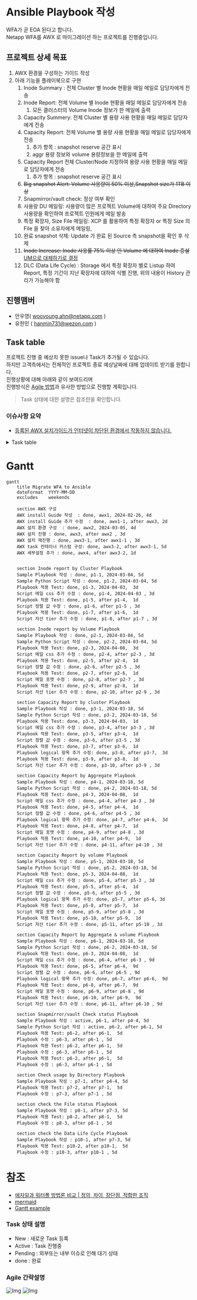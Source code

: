 # Ansible Playbook 작성
WFA가 곧 EOA 된다고 합니다.</br>
Netapp WFA를 AWX 로 마이그레이션 하는 프로젝트를 진행중입니다.

## 프로젝트 상세 목표
1. AWX 환경을 구성하는 가이드 작성
2. 아래 기능을 플레이북으로 구현
    1. Inode Summary : 전체 Cluster 별 Inode 현황을 매일 메일로 담당자에게 전송
    2. Inode Report: 전체 Volume 별 Inode 현황을 매일 메일로 담당자에게 전송
        1. 모든 클러스터의 Volume Inode 정보가 한 메일에 출력
    3. Capacity Summery: 전체 Cluster 별 용량 사용 현황을 매일 메일로 담당자에게 전송
    4. Capacity Report: 전체 Volume 별 용량 사용 현황을 매일 메일로 담당자에게 전송
        1. 추가 항목 : snapshot reserve 공간 표시
        2. aggr 용량 정보와 volume 용량정보을 한 메일에 출력
    5. Capacity Report 전체 Cluster/Node 지정하여 용량 사용 현황을 매일 메일로 담당자에게 전송
        1. 추가 항목 : snapshot reserve 공간 표시
    6. ~~Big snapshot Alert: Volume 사용량이 50% 이상,Snapshot size가 1TB 이상~~
    7. Snapmirror/vault check: 정상 여부 확인
    8. 사용량 DU 메일링: 사용량이 많은 프로젝트 Volume에 대하여 주요 Directory 사용량을 확인하여 프로젝트 인원에게 메일 발송
    9. 특정 확장자, Size File 메일링: XCP 를 활용하여 특정 확장자 or 특정 Size 의 File 을 찾아 소유자에게 메일링, 
    10. 완료 snapshot 삭제: Update 가 완료 된 Source 측 snapshot을 확인 후 삭제
    11. ~~Inode Increase: Inode 사용률 75% 이상 인 Volume 에 대하여 Inode 증설~~</br> 
    [UM으로 대체하기로 결정](https://github.com/netappkr/NetAppCloudSolutionCenter/tree/master/py-RestAPI/Ontap/AIQUM%20Script)
    12. DLC (Data Life Cycle) : Storage 에서 특정 확장자 별로 Listup 하여 Report, 특정 기간이 지난 확장자에 대하여 식별 진행, 위의 내용이 History 관리가 가능해야 함

## 진행맴버
- 안우영( wooyoung.ahn@netapp.com )
- 유한민 ( hanmin731@wezon.com )

## Task table
프로젝트 진행 중 예상치 못한 issue나 Task가 추가될 수 있습니다.</br>
하지만 고객측에서는 전체적인 프로젝트 종료 예상날짜에 대해 업데이트 받기를 원합니다.</br>
진행상황에 대해 아래와 같이 보여드리며 </br>
진행방식은 [Agile 방법](https://www.redhat.com/ko/topics/devops/what-is-agile-methodology)과 유사한 방법으로 진행할 계획입니다.

> Task 상태에 대한 설명은 참조란을 확인합니다.

### 이슈사항 요약
- [등록된 AWX 설치가이드가 인터넷이 차단된 환경에서 작동하지 않습니다.](https://github.com/netappkr/AnsiblePlaybook/issues/2)
<details>
<summary>Task table</summary>

|분류|Task|시작일자|종료일자|담당자|상태|산출물|주석|
|----|--- |  ---  |  ---  | ---  |---| ---- |---|
| AWX 구성                          | AWX 설치 가이드 작성           |2024-02-26|2024-02-29| 안우영 | done | [가이드 문서](../AWX/install/Readme.md) | --- |
| AWX 구성                          | AWX 설치 환경 구성             |2024-03-05|2024-03-08| 유한민 | done | --- | --- |
| AWX 구성                          | AWX 설치                      |2024-03-11|2024-03-13| 안우영,유한민 | done | ---  | 외부레포 이용 문제로 가이드 수정후 재시도 |
| AWX 구성                          | AWX 설치 가이드 추가 수정       |2024-03-14|2024-03-15| 안우영 | done | [가이드 문서](../AWX/install/install_with_out_internet.md) | --- |
| AWX 구성                          | AWX 설치 재진행                |2024-03-18|2024-03-20| 안우영,유한민 | done | 설치 완료  | --- |
| AWX 구성                          | AWX task 컨테이너 커스텀 구성   |2024-03-21|2024-03-27| 안우영 | done | [이슈](https://github.com/netappkr/AnsiblePlaybook/issues/3) 답변 완료   | --- |
| Inode report by Cluster Playbook | Sample Playbook 작성           |2024-03-04|2024-03-08| 안우영 | done | [Inode report by Cluster Playbook](./playbooks/GetInodebyCluster.yaml) | --- |
| Inode report by Cluster Playbook | Sample python script 작성      |2024-03-04|2024-03-08| 안우영 | done | [generate_table.py](./script/generate_table.py) | --- |
| Inode report by Cluster Playbook | Playbook 적용 Test             |2024-04-03|2024-04-05| 안우영,유한민 | done | --- | --- |
| Inode report by Volume Playbook  | Sample Playbook 작성           |2024-03-04|2024-03-08| 안우영 | done | [Inode report by Volume Playbook](./playbooks/GetInodebyVolume.yaml) | --- |
| Inode report by Volume Playbook  | Sample python script 작성      |2024-03-04|2024-03-08| 안우영 | done | [generate_table.py](./script/generate_table.py) | --- |
| Inode report by Volume Playbook  | Playbook 적용 Test             |2024-04-03|2024-04-05| 안우영,유한민 | active | --- | --- |
| Capacity Report by cluster Playbook | Sample Playbook 작성        |2024-03-18|2024-03-22| 안우영 | done | [Capacity Report by cluster Playbook](./playbooks/GetSpaceUsagebyCluster.yaml) | --- |
| Capacity Report by cluster Playbook  | Sample python script 작성  |2024-03-18|2024-03-22| 안우영 | done | [generate_table.py](./script/generate_table.py) | --- |
| Capacity Report by cluster Playbook  | Playbook 적용 Test         |2024-04-03|2024-04-05| 안우영,유한민 | done | --- |
| Capacity Report by cluster Playbook  | Playbook 수정              |2024-04-08|2024-04-09| 안우영 | done | --- | --- |
| Capacity Report by Volume Playbook | Sample Playbook 작성         |2024-03-18|2024-03-22| 안우영 | done | [Capacity Report by cluster Playbook](./playbooks/GetSpaceUsagebyCluster.yaml) | --- |
| Capacity Report by Volume Playbook  | Sample python script 작성   |2024-03-18|2024-03-22| 안우영 | done | [generate_table.py](./script/generate_table.py) | --- |
| Capacity Report by Volume Playbook  | Playbook 적용 Test          |2024-04-03|2024-04-05| 안우영,유한민 | done | --- | --- |
| Capacity Report by Volume Playbook  | Playbook 수정               |2024-04-08|2024-04-09| 안우영 | done | --- | --- |
| Snapmirror/vault Check status Playbook     | Playbook 수정               |2024-04-22|2024-04-27| 안우영 | active | [Snapmirror/vault Check status Playbook ](./playbooks/GetSnapmirrorStatus.yaml) | --- |


</details>

# Gantt
```mermaid
gantt
    title Migrate WFA to Ansible
    dateFormat  YYYY-MM-DD
    excludes    weekends

    section AWX 구성
    AWX install Guide 작성  : done, awx1, 2024-02-26, 4d
    AWX install Guide 추가 수정  : done, awx1-1, after awx3, 2d
    AWX 설치 환경 구성  : done, awx2, 2024-03-05, 4d
    AWX 설치 진행 : done, awx3, after awx2 , 3d
    AWX 설치 재진행 : done, awx3-1, after awx1-1 , 3d
    AWX task 컨테이너 커스텀 구성: done, awx3-2, after awx3-1, 5d
    AWX 세부설정 추가 : done, awx4, after awx3-2, 1d
    

    section Inode report by Cluster Playbook
    Sample Playbook 작성 : done, p1-1, 2024-03-04, 5d
    Sample Python Script 작성 : done, p1-2, 2024-03-04, 5d
    Playbook 적용 Test: done, p1-3, 2024-04-03,  3d
    Script 메일 css 추가 수정 : done, p1-4, 2024-04-03 , 3d
    Playbook 적용 Test: done, p1-5, after p1-4,  1d
    Script 정렬 값 수정 : done, p1-6, after p1-5 , 3d
    Playbook 적용 Test: done, p1-7, after p1-6,  1d
    Script 자산 tier 추가 수정 : done, p1-8, after p1-7 , 3d

    section Inode report by Volume Playbook
    Sample Playbook 작성 : done, p2-1, 2024-03-04, 5d
    Sample Python Script 작성 : done, p2-2, 2024-03-04, 5d
    Playbook 적용 Test: done, p2-3, 2024-04-08,  3d
    Script 메일 css 추가 수정 : done, p2-4, after p2-3 , 3d
    Playbook 적용 Test: done, p2-5, after p2-4,  1d
    Script 정렬 값 수정 : done, p2-6, after p2-5 , 3d
    Playbook 적용 Test: done, p2-7, after p2-6,  1d
    Script 메일 포맷 수정 : done, p2-8, after p2-7 , 3d
    Playbook 적용 Test: done, p2-9, after p2-8,  1d
    Script 자산 tier 추가 수정 : done, p2-10, after p2-9 , 3d

    section Capacity Report by cluster Playbook
    Sample Playbook 작성 : done, p3-1, 2024-03-18, 5d
    Sample Python Script 작성 : done, p3-2, 2024-03-18, 5d
    Playbook 적용 Test: done, p3-3, 2024-04-03,  1d
    Script 메일 css 추가 수정 : done, p3-4, after p3-3 , 3d
    Playbook 적용 Test: done, p3-5, after p3-4,  1d
    Script 정렬 값 수정 : done, p3-6, after p3-5 , 3d
    Playbook 적용 Test: done, p3-7, after p3-6,  1d
    Playbook logical 항목 추가 수정: done, p3-8, after p3-7,  3d
    Playbook 적용 Test: done, p3-9, after p3-8,  1d
    Script 자산 tier 추가 수정 : done, p3-10, after p3-9 , 3d

    section Capacity Report by Aggregate Playbook
    Sample Playbook 작성 : done, p4-1, 2024-03-18, 5d
    Sample Python Script 작성 : done, p4-2, 2024-03-18, 5d
    Playbook 적용 Test: done, p4-3, 2024-04-08,  1d
    Script 메일 css 추가 수정 : done, p4-4, after p4-3 , 3d
    Playbook 적용 Test: done, p4-5, after p4-4,  1d
    Script 정렬 값 수정 : done, p4-6, after p4-5 , 3d
    Playbook logical 항목 추가 수정: done, p4-7, after p4-6,  3d
    Playbook 적용 Test: done, p4-8, after p4-7,  1d
    Script 메일 포맷 수정 : done, p4-9, after p4-8 , 3d
    Playbook 적용 Test: done, p4-10, after p4-9,  1d
    Script 자산 tier 추가 수정 : done, p4-11, after p4-10 , 3d

    section Capacity Report by volume Playbook
    Sample Playbook 작성 : done, p5-1, 2024-03-18, 5d
    Sample Python Script 작성 : done, p5-2, 2024-03-18, 5d
    Playbook 적용 Test: done, p5-3, 2024-04-08,  1d
    Script 메일 css 추가 수정 : done, p5-4, after p5-3 , 3d
    Playbook 적용 Test: done, p5-5, after p5-4,  1d
    Script 정렬 값 수정 : done, p5-6, after p5-5 , 3d
    Playbook logical 항목 추가 수정: done, p5-7, after p5-6, 3d
    Playbook 적용 Test: done, p5-8, after p5-7,  1d
    Script 메일 포맷 수정 : done, p5-9, after p5-8 , 3d
    Playbook 적용 Test: done, p5-10, after p5-9,  1d
    Script 자산 tier 추가 수정 : done, p5-11, after p5-10 , 3d

    section Capacity Report by Aggregate & volume Playbook
    Sample Playbook 작성 : done, p6-1, 2024-03-18, 5d
    Sample Python Script 작성 : done, p6-2, 2024-03-18, 5d
    Playbook 적용 Test: done, p6-3, 2024-04-08,  1d
    Script 메일 css 추가 수정 : done, p6-4, after p6-3 , 9d
    Playbook 적용 Test: done, p6-5, after p6-4,  9d
    Script 정렬 값 수정 : done, p6-6, after p6-5 , 9d
    Playbook logical 항목 추가 수정: done, p6-7, after p6-6,  9d
    Playbook 적용 Test: done, p6-8, after p6-7,  9d
    Script 메일 포맷 수정 : done, p6-9, after p6-8 , 9d
    Playbook 적용 Test: done, p6-10, after p6-9,  9d
    Script 자산 tier 추가 수정 : done, p6-11, after p6-10 , 9d

    section Snapmirror/vault Check status Playbook
    Sample Playbook 작성 : active, p6-1, after p4-4, 5d
    Sample Python Script 작성 : active, p6-2, after p6-1, 5d
    Playbook 적용 Test: p6-2, after p6-1,  5d
    Playbook 수정 : p6-3, after p6-1 , 5d
    Playbook 적용 Test: p6-2, after p6-1,  5d
    Playbook 수정 : p6-3, after p6-1 , 5d
    Playbook 적용 Test: p6-2, after p6-1,  5d
    Playbook 수정 : p6-3, after p6-1 , 5d

    section Check usage by Directory Playbook
    Sample Playbook 작성 : p7-1, after p4-4, 5d
    Playbook 적용 Test: p7-2, after p7-1,  5d
    Playbook 수정 : p7-3, after p7-1 , 5d

    section check the File status Playbook
    Sample Playbook 작성 : p8-1, after p7-3, 5d
    Playbook 적용 Test: p8-2, after p8-1,  5d
    Playbook 수정 : p8-3, after p8-1 , 5d

    section check the Data Life Cycle Playbook
    Sample Playbook 작성 : p10-1, after p7-3, 5d
    Playbook 적용 Test: p10-2, after p10-1,  5d
    Playbook 수정 : p10-3, after p10-1 , 5d
```

# 참조
- [애자일과 워터폴 방법론 비교 | 정의, 차이, 장단점, 적합한 조직](https://www.codestates.com/blog/content/%EC%95%A0%EC%9E%90%EC%9D%BC%EB%B0%A9%EB%B2%95%EB%A1%A0-%EC%9B%8C%ED%84%B0%ED%8F%B4%EB%B0%A9%EB%B2%95%EB%A1%A0)
- [mermaid](https://mermaid.js.org/syntax/gantt.html)
- [Gantt example](https://github.com/mermaidjs/mermaidjs.github.io/blob/master/gantt.md)
### Task 상태 설명
- New : 새로운 Task 등록
- Active : Task 진행중
- Pending : 외부또는 내부 이슈로 인해 대기 상태
- done : 완료

### Agile 간략설명
![Img](./Images/애자일-방법론-정의-장점-단점-프로세스.webp)
![Img](./Images/애자일-방법론-워터폴-방법론-비교-차이점-장단점-특징-요구사항.webp)

